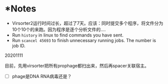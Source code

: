 # \*Notes

* Virsorter2运行时间过长，超过了7天。应该：同时提交多个程序，将文件分为10个10个的来跑。因为程序是逐个分析文件的....
* Run `history` in linux to find commands you have sent.
* Run `scancel 45693` to finish unnecessary running jobs. The number is job ID.







20201111

目前，先用virsorter把所有prophage都扫出来，然后再spacer关联宿主。



* [ ] phage是DNA RNA病毒还是？





